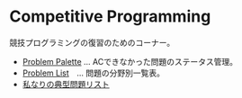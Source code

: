 # Competitive Programming

競技プログラミングの復習のためのコーナー。

- [Problem Palette](https://github.com/users/takahironakamori/projects/9/views/1) ... ACできなかった問題のステータス管理。
- [Problem List](https://github.com/takahironakamori/competitive_programming/tree/main/problem-list)　... 問題の分野別一覧表。
- [私なりの典型問題リスト]()

&nbsp;
